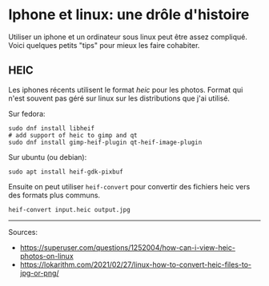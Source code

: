 # Iphone et linux: une drôle d'histoire

Utiliser un iphone et un ordinateur sous linux peut être assez compliqué. Voici quelques petits "tips" pour mieux les faire cohabiter. 

## HEIC

Les iphones récents utilisent le format *heic* pour les photos. Format qui n'est souvent pas géré sur linux sur les distributions que j'ai utilisé. 

Sur fedora:
```shell
sudo dnf install libheif
# add support of heic to gimp and qt
sudo dnf install gimp-heif-plugin qt-heif-image-plugin
```


Sur ubuntu (ou debian):
```shell
sudo apt install heif-gdk-pixbuf
```
Ensuite on peut utiliser `heif-convert` pour convertir des fichiers heic vers des formats plus communs.

```shell
heif-convert input.heic output.jpg
```

---
Sources: 
- <https://superuser.com/questions/1252004/how-can-i-view-heic-photos-on-linux> 
- <https://lokarithm.com/2021/02/27/linux-how-to-convert-heic-files-to-jpg-or-png/>
